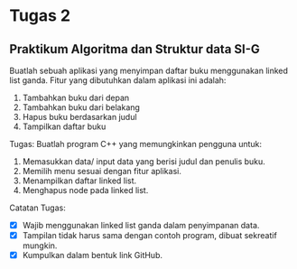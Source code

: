 # Tugas 2
## Praktikum Algoritma dan Struktur data SI-G

Buatlah sebuah aplikasi yang menyimpan daftar buku menggunakan linked list ganda.
Fitur yang dibutuhkan dalam aplikasi ini adalah:
1. Tambahkan buku dari depan
2. Tambahkan buku dari belakang
3. Hapus buku berdasarkan judul
4. Tampilkan daftar buku

Tugas:
Buatlah program C++ yang memungkinkan pengguna untuk:
1. Memasukkan data/ input data yang berisi judul dan penulis buku.
2. Memilih menu sesuai dengan fitur aplikasi.
3. Menampilkan daftar linked list.
4. Menghapus node pada linked list.

Catatan Tugas:
- [x] Wajib menggunakan linked list ganda dalam penyimpanan data.
- [x] Tampilan tidak harus sama dengan contoh program, dibuat sekreatif mungkin.
- [x] Kumpulkan dalam bentuk link GitHub.
